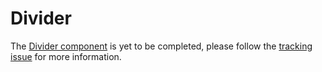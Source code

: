# Divider

The [Divider component](https://material.io/go/design-dividers) is yet to be completed, please follow the [tracking issue](https://github.com/material-components/material-components-web/issues/2662) for more information.

